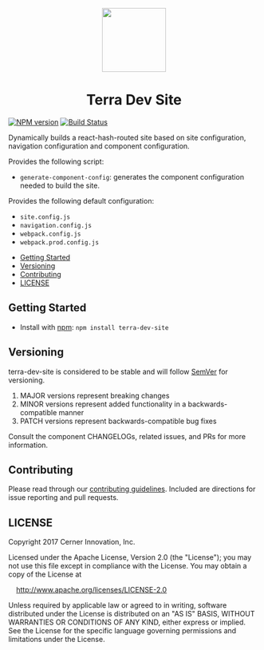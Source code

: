 <!-- Logo -->
<p align="center">
  <img height="128" width="128" src="https://github.com/cerner/terra-dev-site/raw/master/terra.png">
</p>

<!-- Name -->
<h1 align="center">
  Terra Dev Site
</h1>

[![NPM version](http://img.shields.io/npm/v/terra-dev-site.svg)](https://www.npmjs.org/package/terra-dev-site)
[![Build Status](https://travis-ci.org/cerner/terra-dev-site.svg?branch=master)](https://travis-ci.org/cerner/terra-dev-site)

Dynamically builds a react-hash-routed site based on site configuration, navigation configuration and component configuration.

Provides the following script:
* `generate-component-config`: generates the component configuration needed to build the site.

Provides the following default configuration:
* `site.config.js`
* `navigation.config.js`
* `webpack.config.js`
* `webpack.prod.config.js`

- [Getting Started](#getting-started)
- [Versioning](#versioning)
- [Contributing](#contributing)
- [LICENSE](#license)

## Getting Started

- Install with [npm](https://www.npmjs.com): `npm install terra-dev-site`

## Versioning

terra-dev-site is considered to be stable and will follow [SemVer](http://semver.org/) for versioning.
1. MAJOR versions represent breaking changes
2. MINOR versions represent added functionality in a backwards-compatible manner
3. PATCH versions represent backwards-compatible bug fixes

Consult the component CHANGELOGs, related issues, and PRs for more information.

## Contributing

Please read through our [contributing guidelines](CONTRIBUTING.md). Included are directions for issue reporting and pull requests.

## LICENSE

Copyright 2017 Cerner Innovation, Inc.

Licensed under the Apache License, Version 2.0 (the "License"); you may not use this file except in compliance with the License. You may obtain a copy of the License at

&nbsp;&nbsp;&nbsp;&nbsp;http://www.apache.org/licenses/LICENSE-2.0

Unless required by applicable law or agreed to in writing, software distributed under the License is distributed on an "AS IS" BASIS, WITHOUT WARRANTIES OR CONDITIONS OF ANY KIND, either express or implied. See the License for the specific language governing permissions and limitations under the License.
